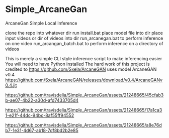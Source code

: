 # Simple_ArcaneGan
ArcaneGan Simple Local Inference

clone the repo into whatever dir 
run install.bat
place model file into dir
place input videos or dir of videos into dir
run_arcanegan.bat to perform inference on one video
run_arcangan_batch.bat to perform inference on a directory of videos

This is merely a simple CLI style inference script to make inferencing easier
You will need to have Python installed
The hard work of this project is credited to https://github.com/Sxela/ArcaneGAN
uses model ArcaneGAN v0.4   https://github.com/Sxela/ArcaneGAN/releases/download/v0.4/ArcaneGANv0.4.jit




https://github.com/travisdelia/Simple_ArcaneGan/assets/21248665/45cfab3b-ae07-4b22-a30d-afd7433705d4




https://github.com/travisdelia/Simple_ArcaneGan/assets/21248665/17a1ca31-e21f-44dc-94bc-8af55ff94552





https://github.com/travisdelia/Simple_ArcaneGan/assets/21248665/a8e76db7-1e31-4d67-ab18-7df8bd2b2e85


